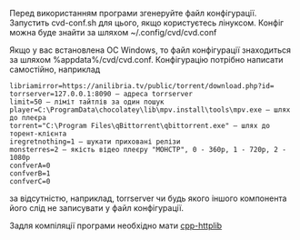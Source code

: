 Перед використанням програми згенеруйте файл конфігурації. Запустить cvd-conf.sh для цього, якщо користуєтесь лінуксом. Конфіг можна буде знайти за шляхом ~/.config/cvd/cvd.conf

Якщо у вас встановлена ОС Windows, то файл конфігурації знаходиться за шляхом %appdata%/cvd/cvd.conf. Конфігурацію потрібно написати самостійно, наприклад
```
libriamirror=https://anilibria.tv/public/torrent/download.php?id=
torrserver=127.0.0.1:8090 — адреса torrserver
limit=50 — ліміт тайтлів за один пошук
player=C:\ProgramData\chocolatey\lib\mpv.install\tools\mpv.exe — шлях до плеєра
torrent="C:\Program Files\qBittorrent\qbittorrent.exe" — шлях до торент-клієнта
iregretnothing=1 — шукати приховані релізи
monsterres=2 — якість відео плеєру "МОНСТР", 0 - 360p, 1 - 720p, 2 - 1080p
confverA=0
confverB=1
confverC=0
```
за відсутністю, наприклад, torrserver чи будь якого іншого компонента його слід не записувати у файл конфігурації.

Задля компіляції програми необхідно мати [cpp-httplib](https://raw.githubusercontent.com/yhirose/cpp-httplib/master/httplib.h)